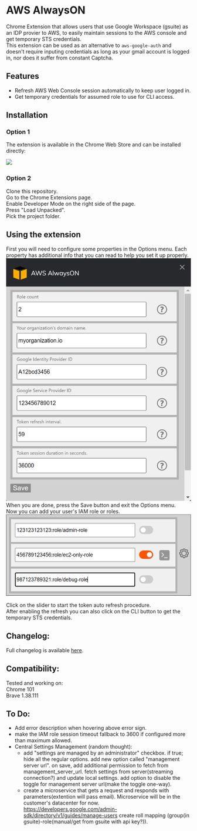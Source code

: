 # AWS AlwaysON  
Chrome Extension that allows users that use Google Workspace (gsuite) as an IDP provier to AWS, to easily maintain sessions to the AWS console and get temporary STS credentials.  
This extension can be used as an alternative to `aws-google-auth` and doesn't require inputing credentials as long as your gmail account is logged in, nor does it suffer from constant Captcha.  
## Features
- Refresh AWS Web Console session automatically to keep user logged in. 
- Get temporary credentials for assumed role to use for CLI access.

## Installation

### Option 1
The extension is available in the Chrome Web Store and can be installed directly:  

<a href="https://chrome.google.com/webstore/detail/aws-alwayson/lfplgkokagjgodoeojaodphmjdhlpega" target="_blank" rel="noopener noreferrer"><img src="https://raw.githubusercontent.com/ilyatbn/aws_alwayson/master/img/chrome.png" width="48" /></a>

### Option 2
Clone this repository.  
Go to the Chrome Extensions page.  
Enable Developer Mode on the right side of the page.  
Press "Load Unpacked".  
Pick the project folder.  

## Using the extension  
First you will need to configure some properties in the Options menu. Each property has additional info that you can read to help you set it up properly.  
![Options](img/opts.png)  
When you are done, press the Save button and exit the Options menu.  
Now you can add your user's IAM role or roles.    
![Main menu](img/main.png)  

Click on the slider to start the token auto refresh procedure.  
After enabling the refresh you can also click on the CLI button to get the temporary STS credentials.  

## Changelog:
Full changelog is available [here](/changelog.md).  

## Compatibility:
Tested and working on:  
Chrome 101  
Brave 1.38.111   
## To Do:  
- Add error description when hovering above error sign.
- make the IAM role session timeout fallback to 3600 if configured more than maximum allowed.
- Central Settings Management (random thought):  
    * add "settings are managed by an administrator" checkbox. if true; hide all the regular options. add new option called "management server url". on save, add additional permission to fetch from management_server_url. fetch settings from server(streaming connection?) and update local settings. add option to disable the toggle for management server url(make the toggle one-way).  
    * create a microservice that gets a request and responds with parameters(extention will pass email). Microservice will be in the customer's datacenter for now.
    https://developers.google.com/admin-sdk/directory/v1/guides/manage-users
    create roll mapping (group(in gsuite)-role(manual/get from gsuite with api key?)).